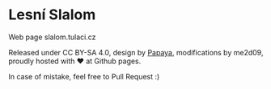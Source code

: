 # Lesní Slalom

Web page slalom.tulaci.cz

Released under CC BY-SA 4.0, design by [Papaya](https://www.papayatemplates.com), modifications by me2d09, proudly hosted with ❤️ at Github pages.

In case of mistake, feel free to Pull Request :)

